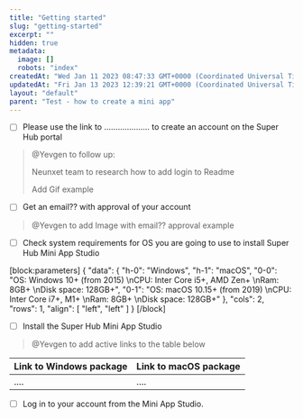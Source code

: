 ```yaml
---
title: "Getting started"
slug: "getting-started"
excerpt: ""
hidden: true
metadata: 
  image: []
  robots: "index"
createdAt: "Wed Jan 11 2023 08:47:33 GMT+0000 (Coordinated Universal Time)"
updatedAt: "Fri Jan 13 2023 12:39:21 GMT+0000 (Coordinated Universal Time)"
layout: "default"
parent: "Test - how to create a mini app"
---
```

- [ ] Please use the link to .................... to create an account on the Super Hub portal

> @Yevgen to follow up:
>
> Neunxet team to research how to add login to Readme
>
> Add Gif example

- [ ] Get an email?? with approval of your account

> @Yevgen to add Image with email?? approval example

- [ ] Check system requirements for OS you are going to use to install Super Hub Mini App Studio

[block:parameters]
{
  "data": {
    "h-0": "Windows",
    "h-1": "macOS",
    "0-0": "OS: Windows 10+ (from 2015)  \nCPU: Inter Core i5+, AMD Zen+  \nRam:  8GB+  \nDisk space: 128GB+",
    "0-1": "OS: macOS 10.15+ (from 2019)  \nCPU: Inter Core i7+, M1+  \nRam:  8GB+  \nDisk space: 128GB+"
  },
  "cols": 2,
  "rows": 1,
  "align": [
    "left",
    "left"
  ]
}
[/block]


- [ ] Install the Super Hub Mini App Studio

> @Yevgen to add active links to the table below

| Link to Windows package | Link to macOS package |
| :---------------------- | :-------------------- |
| ....                    | ....                  |

- [ ] Log in to your account from the Mini App Studio.
